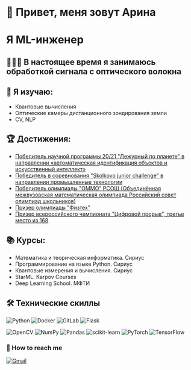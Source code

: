 # 👋 Привет, меня зовут Арина 
# Я ML-инженер

## 👨🏻‍💻 В настоящее время я занимаюсь обработкой сигнала с оптического волокна
## 🔬 Я изучаю:
- Квантовые вычисления
- Оптические камеры дистанционного зондирования земли
- CV, NLP

## 🏆 Достижения:
- [Победитель научной программы 20/21 "Дежурный по планете" в направлении «автоматическая идентификация объектов и искусственный интеллект»](planet.pdf)
- [Победитель в соревнования "Skolkovo junior challenge" в направлении промышленные технологии](skolkovo.pdf)
- [Победитель олимпиады "ОММО" РСОШ (Объединённая межвузовская математическая олимпиада Российский совет олимпиад школьников)](ommo.pdf)
- [Призер олимпиады "Физтех"](MIPT.pdf)
- [Призер всероссийского чемпионата "Цифровой прорыв", третье место из 168](pochta.pdf)


## 📚 Курсы:
- Математика и теорическая информатика. Сириус
- Программирование на языке Python. Сириус
- Квантовые измерения и вычисления. Сириус
- StarML. Karpov Courses
- Deep Learning School. МФТИ

## 🛠 Технические скиллы

![Python](https://img.shields.io/badge/python-3670A0?style=for-the-badge&logo=python&logoColor=ffdd54)
![Docker](https://img.shields.io/badge/docker-%230db7ed.svg?style=for-the-badge&logo=docker&logoColor=white)
![GitLab](https://img.shields.io/badge/gitlab-%23181717.svg?style=for-the-badge&logo=gitlab&logoColor=white)
![Flask](https://img.shields.io/badge/flask-%23000.svg?style=for-the-badge&logo=flask&logoColor=white)

![OpenCV](https://img.shields.io/badge/opencv-%23white.svg?style=for-the-badge&logo=opencv&logoColor=white)
![NumPy](https://img.shields.io/badge/numpy-%23013243.svg?style=for-the-badge&logo=numpy&logoColor=white)
![Pandas](https://img.shields.io/badge/pandas-%23150458.svg?style=for-the-badge&logo=pandas&logoColor=white)
![scikit-learn](https://img.shields.io/badge/scikit--learn-%23F7931E.svg?style=for-the-badge&logo=scikit-learn&logoColor=white)
![PyTorch](https://img.shields.io/badge/PyTorch-%23EE4C2C.svg?style=for-the-badge&logo=PyTorch&logoColor=white)
![TensorFlow](https://img.shields.io/badge/TensorFlow-%23FF6F00.svg?style=for-the-badge&logo=TensorFlow&logoColor=white)


### 🤝 How to reach me 

[![Gmail](https://img.shields.io/badge/Gmail-D14836?style=for-the-badge&logo=gmail&logoColor=white)](mailto:tcofaz@yandex.ru)


<!---
sir-timio/sir-timio is a ✨ special ✨ repository because its `README.md` (this file) appears on your GitHub profile.
You can click the Preview link to take a look at your changes.
--->

